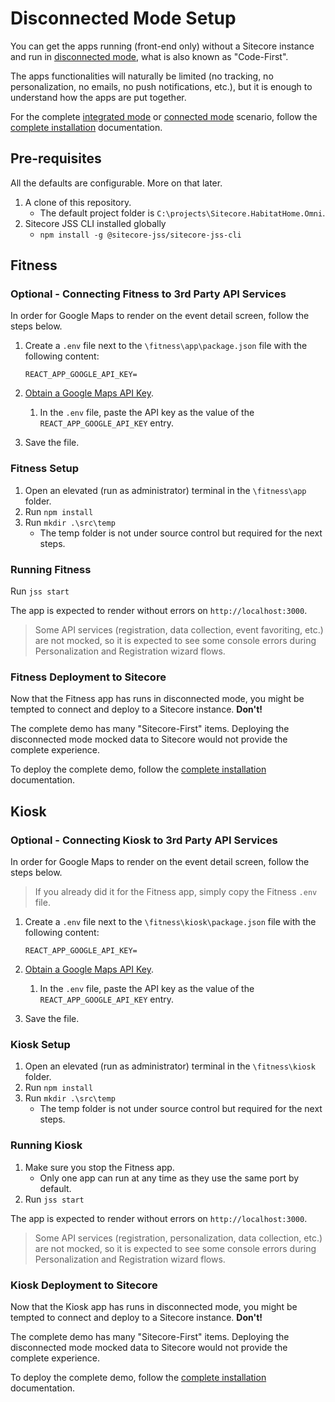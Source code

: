 # Disconnected Mode Setup

You can get the apps running (front-end only) without a Sitecore instance and run in [disconnected mode](https://jss.sitecore.com/docs/fundamentals/application-modes#disconnected-developer-mode), what is also known as "Code-First".

The apps functionalities will naturally be limited (no tracking, no personalization, no emails, no push notifications, etc.), but it is enough to understand how the apps are put together.

For the complete [integrated mode](https://jss.sitecore.com/docs/fundamentals/application-modes#integrated-mode) or [connected mode](https://jss.sitecore.com/docs/fundamentals/application-modes#connected-developer-mode) scenario, follow the [complete installation](installation.md) documentation.

## Pre-requisites

All the defaults are configurable. More on that later.

1. A clone of this repository.
    * The default project folder is `C:\projects\Sitecore.HabitatHome.Omni`.
2. Sitecore JSS CLI installed globally
    * `npm install -g @sitecore-jss/sitecore-jss-cli`

## Fitness

### Optional - Connecting Fitness to 3rd Party API Services

In order for Google Maps to render on the event detail screen, follow the steps below.

1. Create a `.env` file next to the `\fitness\app\package.json` file with the following content:

    ```text
    REACT_APP_GOOGLE_API_KEY=
    ```

2. [Obtain a Google Maps API Key](google-maps.md).
    1. In the `.env` file, paste the API key as the value of the `REACT_APP_GOOGLE_API_KEY` entry.
3. Save the file.

### Fitness Setup

1. Open an elevated (run as administrator) terminal in the `\fitness\app` folder.
2. Run `npm install`
3. Run `mkdir .\src\temp`
    * The temp folder is not under source control but required for the next steps.

### Running Fitness

Run `jss start`

The app is expected to render without errors on `http://localhost:3000`.

> Some API services (registration, data collection, event favoriting, etc.) are not mocked, so it is expected to see some console errors during Personalization and Registration wizard flows.

### Fitness Deployment to Sitecore

Now that the Fitness app has runs in disconnected mode, you might be tempted to connect and deploy to a Sitecore instance. **Don't!**

The complete demo has many "Sitecore-First" items. Deploying the disconnected mode mocked data to Sitecore would not provide the complete experience.

To deploy the complete demo, follow the [complete installation](installation.md) documentation.

## Kiosk

### Optional - Connecting Kiosk to 3rd Party API Services

In order for Google Maps to render on the event detail screen, follow the steps below.

> If you already did it for the Fitness app, simply copy the Fitness `.env` file.

1. Create a `.env` file next to the `\fitness\kiosk\package.json` file with the following content:

    ```text
    REACT_APP_GOOGLE_API_KEY=
    ```

2. [Obtain a Google Maps API Key](google-maps.md).
    1. In the `.env` file, paste the API key as the value of the `REACT_APP_GOOGLE_API_KEY` entry.
3. Save the file.

### Kiosk Setup

1. Open an elevated (run as administrator) terminal in the `\fitness\kiosk` folder.
2. Run `npm install`
3. Run `mkdir .\src\temp`
    * The temp folder is not under source control but required for the next steps.

### Running Kiosk

1. Make sure you stop the Fitness app.
    * Only one app can run at any time as they use the same port by default.
2. Run `jss start`

The app is expected to render without errors on `http://localhost:3000`.

> Some API services (registration, personalization, data collection, etc.) are not mocked, so it is expected to see some console errors during Personalization and Registration wizard flows.

### Kiosk Deployment to Sitecore

Now that the Kiosk app has runs in disconnected mode, you might be tempted to connect and deploy to a Sitecore instance. **Don't!**

The complete demo has many "Sitecore-First" items. Deploying the disconnected mode mocked data to Sitecore would not provide the complete experience.

To deploy the complete demo, follow the [complete installation](installation.md) documentation.
